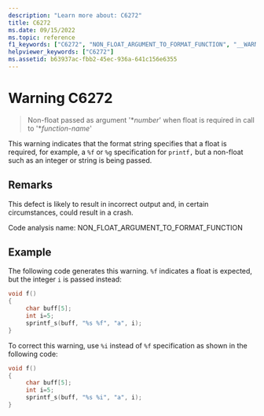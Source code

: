 ```yaml
---
description: "Learn more about: C6272"
title: C6272
ms.date: 09/15/2022
ms.topic: reference
f1_keywords: ["C6272", "NON_FLOAT_ARGUMENT_TO_FORMAT_FUNCTION", "__WARNING_NON_FLOAT_ARGUMENT_TO_FORMAT_FUNCTION"]
helpviewer_keywords: ["C6272"]
ms.assetid: b63937ac-fbb2-45ec-936a-641c156e6355
---
```

# Warning C6272

> Non-float passed as argument '\**number*' when float is required in call to '\**function-name*'

This warning indicates that the format string specifies that a float is required, for example, a `%f` or `%g` specification for `printf,` but a non-float such as an integer or string is being passed.

## Remarks

This defect is likely to result in incorrect output and, in certain circumstances, could result in a crash.

Code analysis name: NON_FLOAT_ARGUMENT_TO_FORMAT_FUNCTION

## Example

The following code generates this warning. `%f` indicates a float is expected, but the integer `i` is passed instead:

```cpp
void f()
{
     char buff[5];
     int i=5;
     sprintf_s(buff, "%s %f", "a", i);
}
```

To correct this warning, use `%i` instead of `%f` specification as shown in the following code:

```cpp
void f()
{
     char buff[5];
     int i=5;
     sprintf_s(buff, "%s %i", "a", i);
}
```
